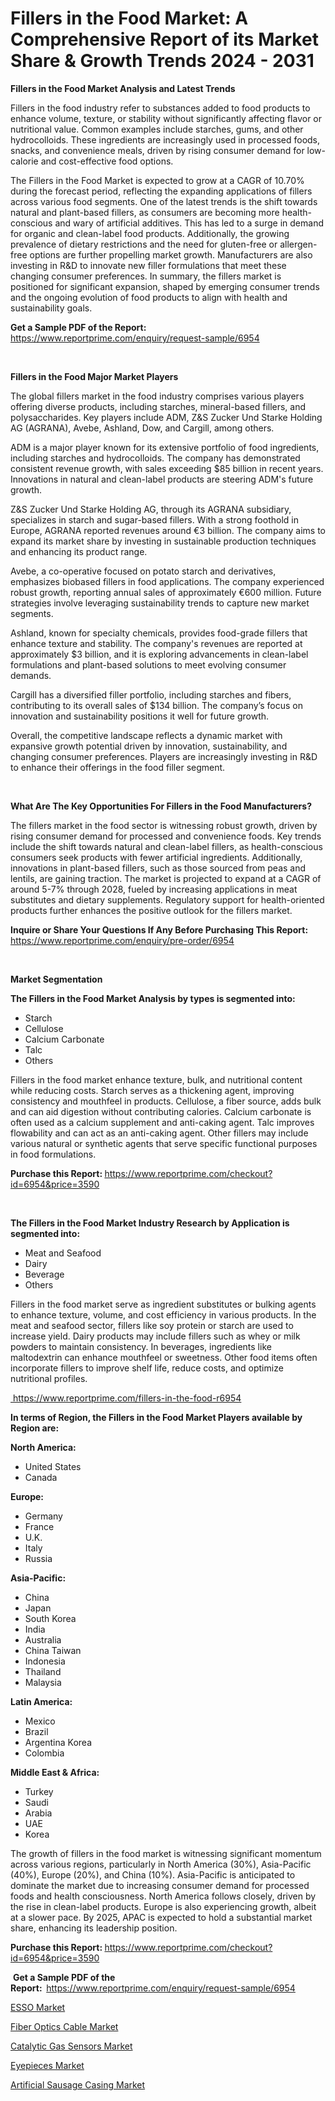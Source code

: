 <p><h1>Fillers in the Food Market: A Comprehensive Report of its Market Share & Growth Trends 2024 - 2031</h1></p><p><strong>Fillers in the Food Market Analysis and Latest Trends</strong></p>
<p><p>Fillers in the food industry refer to substances added to food products to enhance volume, texture, or stability without significantly affecting flavor or nutritional value. Common examples include starches, gums, and other hydrocolloids. These ingredients are increasingly used in processed foods, snacks, and convenience meals, driven by rising consumer demand for low-calorie and cost-effective food options.</p><p>The Fillers in the Food Market is expected to grow at a CAGR of 10.70% during the forecast period, reflecting the expanding applications of fillers across various food segments. One of the latest trends is the shift towards natural and plant-based fillers, as consumers are becoming more health-conscious and wary of artificial additives. This has led to a surge in demand for organic and clean-label food products. Additionally, the growing prevalence of dietary restrictions and the need for gluten-free or allergen-free options are further propelling market growth. Manufacturers are also investing in R&D to innovate new filler formulations that meet these changing consumer preferences. In summary, the fillers market is positioned for significant expansion, shaped by emerging consumer trends and the ongoing evolution of food products to align with health and sustainability goals.</p></p>
<p><strong>Get a Sample PDF of the Report:&nbsp;</strong> <a href="https://www.reportprime.com/enquiry/request-sample/6954">https://www.reportprime.com/enquiry/request-sample/6954</a></p>
<p>&nbsp;</p>
<p><strong>Fillers in the Food Major Market Players</strong></p>
<p><p>The global fillers market in the food industry comprises various players offering diverse products, including starches, mineral-based fillers, and polysaccharides. Key players include ADM, Z&S Zucker Und Starke Holding AG (AGRANA), Avebe, Ashland, Dow, and Cargill, among others.</p><p>ADM is a major player known for its extensive portfolio of food ingredients, including starches and hydrocolloids. The company has demonstrated consistent revenue growth, with sales exceeding $85 billion in recent years. Innovations in natural and clean-label products are steering ADM's future growth.</p><p>Z&S Zucker Und Starke Holding AG, through its AGRANA subsidiary, specializes in starch and sugar-based fillers. With a strong foothold in Europe, AGRANA reported revenues around €3 billion. The company aims to expand its market share by investing in sustainable production techniques and enhancing its product range.</p><p>Avebe, a co-operative focused on potato starch and derivatives, emphasizes biobased fillers in food applications. The company experienced robust growth, reporting annual sales of approximately €600 million. Future strategies involve leveraging sustainability trends to capture new market segments.</p><p>Ashland, known for specialty chemicals, provides food-grade fillers that enhance texture and stability. The company's revenues are reported at approximately $3 billion, and it is exploring advancements in clean-label formulations and plant-based solutions to meet evolving consumer demands.</p><p>Cargill has a diversified filler portfolio, including starches and fibers, contributing to its overall sales of $134 billion. The company’s focus on innovation and sustainability positions it well for future growth.</p><p>Overall, the competitive landscape reflects a dynamic market with expansive growth potential driven by innovation, sustainability, and changing consumer preferences. Players are increasingly investing in R&D to enhance their offerings in the food filler segment.</p></p>
<p>&nbsp;</p>
<p><strong>What Are The Key Opportunities For Fillers in the Food Manufacturers?</strong></p>
<p><p>The fillers market in the food sector is witnessing robust growth, driven by rising consumer demand for processed and convenience foods. Key trends include the shift towards natural and clean-label fillers, as health-conscious consumers seek products with fewer artificial ingredients. Additionally, innovations in plant-based fillers, such as those sourced from peas and lentils, are gaining traction. The market is projected to expand at a CAGR of around 5-7% through 2028, fueled by increasing applications in meat substitutes and dietary supplements. Regulatory support for health-oriented products further enhances the positive outlook for the fillers market.</p></p>
<p><strong>Inquire or Share Your Questions If Any Before Purchasing This Report:</strong> <a href="https://www.reportprime.com/enquiry/pre-order/6954">https://www.reportprime.com/enquiry/pre-order/6954</a></p>
<p>&nbsp;</p>
<p><strong>Market Segmentation</strong></p>
<p><strong>The Fillers in the Food Market Analysis by types is segmented into:</strong></p>
<p><ul><li>Starch</li><li>Cellulose</li><li>Calcium Carbonate</li><li>Talc</li><li>Others</li></ul></p>
<p><p>Fillers in the food market enhance texture, bulk, and nutritional content while reducing costs. Starch serves as a thickening agent, improving consistency and mouthfeel in products. Cellulose, a fiber source, adds bulk and can aid digestion without contributing calories. Calcium carbonate is often used as a calcium supplement and anti-caking agent. Talc improves flowability and can act as an anti-caking agent. Other fillers may include various natural or synthetic agents that serve specific functional purposes in food formulations.</p></p>
<p><strong>Purchase this Report:&nbsp;</strong><a href="https://www.reportprime.com/checkout?id=6954&price=3590">https://www.reportprime.com/checkout?id=6954&price=3590</a></p>
<p>&nbsp;</p>
<p><strong>The Fillers in the Food Market Industry Research by Application is segmented into:</strong></p>
<p><ul><li>Meat and Seafood</li><li>Dairy</li><li>Beverage</li><li>Others</li></ul></p>
<p><p>Fillers in the food market serve as ingredient substitutes or bulking agents to enhance texture, volume, and cost efficiency in various products. In the meat and seafood sector, fillers like soy protein or starch are used to increase yield. Dairy products may include fillers such as whey or milk powders to maintain consistency. In beverages, ingredients like maltodextrin can enhance mouthfeel or sweetness. Other food items often incorporate fillers to improve shelf life, reduce costs, and optimize nutritional profiles.</p></p>
<p><a href="https://www.reportprime.com/fillers-in-the-food-r6954">&nbsp;https://www.reportprime.com/fillers-in-the-food-r6954</a></p>
<p><strong>In terms of Region, the Fillers in the Food Market Players available by Region are:</strong></p>
<p>
    <p> <strong> North America: </strong>
        <ul>
            <li>United States</li>
            <li>Canada</li>
        </ul>
        </p> 
    <p> <strong> Europe: </strong>
        <ul>
            <li>Germany</li>
            <li>France</li>
            <li>U.K.</li>
            <li>Italy</li>
            <li>Russia</li>
        </ul>
        </p> 
    <p> <strong> Asia-Pacific: </strong>
        <ul>
            <li>China</li>
            <li>Japan</li>
            <li>South Korea</li>
            <li>India</li>
            <li>Australia</li>
            <li>China Taiwan</li>
            <li>Indonesia</li>
            <li>Thailand</li>
            <li>Malaysia</li>
        </ul>
        </p> 
    <p> <strong> Latin America: </strong>
        <ul>
            <li>Mexico</li>
            <li>Brazil</li>
            <li>Argentina Korea</li>
            <li>Colombia</li>
        </ul>
        </p> 
    <p> <strong> Middle East & Africa: </strong>
        <ul>
            <li>Turkey</li>
            <li>Saudi</li>
            <li>Arabia</li>
            <li>UAE</li>
            <li>Korea</li>
        </ul>
    </p>
    </p>
<p><p>The growth of fillers in the food market is witnessing significant momentum across various regions, particularly in North America (30%), Asia-Pacific (40%), Europe (20%), and China (10%). Asia-Pacific is anticipated to dominate the market due to increasing consumer demand for processed foods and health consciousness. North America follows closely, driven by the rise in clean-label products. Europe is also experiencing growth, albeit at a slower pace. By 2025, APAC is expected to hold a substantial market share, enhancing its leadership position.</p></p>
<p><strong>Purchase this Report: </strong><a href="https://www.reportprime.com/checkout?id=6954&price=3590">https://www.reportprime.com/checkout?id=6954&price=3590</a></p>
<p>&nbsp;<strong>Get a Sample PDF of the Report:&nbsp;&nbsp;</strong><a href="https://www.reportprime.com/enquiry/request-sample/6954">https://www.reportprime.com/enquiry/request-sample/6954</a></p>
<p><strong></strong></p>
<p><p><a href="https://www.linkedin.com/pulse/market-leaders-laggards-global-esso-trends-forecast-2024-2031-kusxc?trackingId=iyZlKoD3SjqQsQlSDrX%2F6A%3D%3D">ESSO Market</a></p><p><a href="https://www.linkedin.com/pulse/pioneering-growth-analyzing-global-fiber-optics-cable-market-t84vc?trackingId=dXIKEXPHTjymtg9zWLiqIA%3D%3D">Fiber Optics Cable Market</a></p><p><a href="https://medium.com/@hsjri2637/catalytic-gas-sensors-market-trends-and-market-growth-outlook-2024-2031-08d8434ab8d7">Catalytic Gas Sensors Market</a></p><p><a href="https://medium.com/@hsjri2637/future-trends-in-global-eyepieces-market-market-insights-and-analysis-from-2024-to-2031-in-167-4a164bc1c6d6">Eyepieces Market</a></p><p><a href="https://issuu.com/reportprime-2/docs/artificial-sausage-casing-market-si_167bbb09684812">Artificial Sausage Casing Market</a></p></p>
